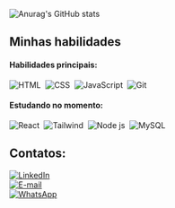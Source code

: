 ![Anurag's GitHub stats](https://github-readme-stats.vercel.app/api?username=anuraghazra&show_icons=true&theme=tokyonight)

## Minhas habilidades

#### Habilidades principais:

![HTML](https://img.shields.io/badge/HTML5-E34F26?style=for-the-badge&logo=html5&logoColor=white)&nbsp;
![CSS](https://img.shields.io/badge/CSS3-1572B6?style=for-the-badge&logo=css3&logoColor=white)&nbsp;
![JavaScript](https://img.shields.io/badge/JavaScript-F7DF1E?style=for-the-badge&logo=javascript&logoColor=black)&nbsp;
![Git](https://img.shields.io/badge/GIT-E44C30?style=for-the-badge&logo=git&logoColor=white)&nbsp;

#### Estudando no momento:

![React](https://img.shields.io/badge/React-20232A?style=for-the-badge&logo=react&logoColor=61DAFB)&nbsp;
![Tailwind](https://img.shields.io/badge/Tailwind_CSS-38B2AC?style=for-the-badge&logo=tailwind-css&logoColor=white)&nbsp;
![Node js](https://img.shields.io/badge/Node%20js-339933?style=for-the-badge&logo=nodedotjs&logoColor=white)&nbsp;
![MySQL](https://img.shields.io/badge/MySQL-005C84?style=for-the-badge&logo=mysql&logoColor=white)&nbsp;

## Contatos:

<div style="display: inline-block;">
        <div><a href="https://www.linkedin.com/in/bruno-santana-artismo-b90773293/" target="_blank"> <img
                    src="https://img.shields.io/badge/-LinkedIn-%230077B5?style=for-the-badge&logo=linkedin&logoColor=white"
                    alt="LinkedIn"></a>
        </div>
        <div>
            <a href="mailto:brunosantanaartismo555@gmail.com" target="_blank">
                <img src="https://img.shields.io/badge/-Gmail-%23333?style=for-the-badge&logo=gmail&logoColor=white"
                    alt="E-mail">
            </a>
        </div>
        <div>
            <a href="https://wa.me/5547992260695" target="_blank">
                <img src="https://img.shields.io/badge/-WhatsApp-25D366?style=for-the-badge&logo=whatsapp&logoColor=white"
                    alt="WhatsApp">
            </a>
        </div>
</div>
